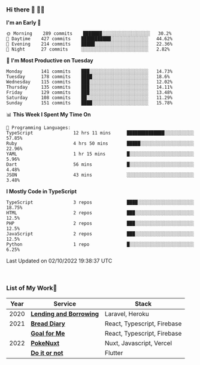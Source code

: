 ### Hi there 👋 🧑‍💻



<!--START_SECTION:waka-->
**I'm an Early 🐤** 

```text
🌞 Morning    289 commits    ███████░░░░░░░░░░░░░░░░░░   30.2% 
🌆 Daytime    427 commits    ███████████░░░░░░░░░░░░░░   44.62% 
🌃 Evening    214 commits    █████░░░░░░░░░░░░░░░░░░░░   22.36% 
🌙 Night      27 commits     ░░░░░░░░░░░░░░░░░░░░░░░░░   2.82%

```
📅 **I'm Most Productive on Tuesday** 

```text
Monday       141 commits    ███░░░░░░░░░░░░░░░░░░░░░░   14.73% 
Tuesday      178 commits    ████░░░░░░░░░░░░░░░░░░░░░   18.6% 
Wednesday    115 commits    ███░░░░░░░░░░░░░░░░░░░░░░   12.02% 
Thursday     135 commits    ███░░░░░░░░░░░░░░░░░░░░░░   14.11% 
Friday       129 commits    ███░░░░░░░░░░░░░░░░░░░░░░   13.48% 
Saturday     108 commits    ██░░░░░░░░░░░░░░░░░░░░░░░   11.29% 
Sunday       151 commits    ████░░░░░░░░░░░░░░░░░░░░░   15.78%

```


📊 **This Week I Spent My Time On** 

```text
💬 Programming Languages: 
TypeScript               12 hrs 11 mins      ██████████████░░░░░░░░░░░   57.85% 
Ruby                     4 hrs 50 mins       █████░░░░░░░░░░░░░░░░░░░░   22.96% 
YAML                     1 hr 15 mins        █░░░░░░░░░░░░░░░░░░░░░░░░   5.96% 
Dart                     56 mins             █░░░░░░░░░░░░░░░░░░░░░░░░   4.48% 
JSON                     43 mins             ░░░░░░░░░░░░░░░░░░░░░░░░░   3.48%

```

**I Mostly Code in TypeScript** 

```text
TypeScript               3 repos             ████░░░░░░░░░░░░░░░░░░░░░   18.75% 
HTML                     2 repos             ███░░░░░░░░░░░░░░░░░░░░░░   12.5% 
PHP                      2 repos             ███░░░░░░░░░░░░░░░░░░░░░░   12.5% 
JavaScript               2 repos             ███░░░░░░░░░░░░░░░░░░░░░░   12.5% 
Python                   1 repo              █░░░░░░░░░░░░░░░░░░░░░░░░   6.25%

```



 Last Updated on 02/10/2022 19:38:37 UTC
<!--END_SECTION:waka-->


<br />

### List of My Work🚀

| Year | Service | Stack |
|--|--|--|
| 2020 | [**Lending and Borrowing**](https://lending-and-borrowing.herokuapp.com/) | Laravel, Heroku |
| 2021 | [**Bread Diary**](https://bread-diary-web.web.app/) | React, Typescript, Firebase |
|  | [**Goal for Me**](https://goal-for-me.web.app/) | React, Typescript, Firebase |
| 2022 | [**PokeNuxt**](https://pokenuxt.vercel.app/) | Nuxt, Javascript, Vercel |
|  | [**Do it or not**](https://apps.apple.com/jp/app/do-it-or-not/id1613818865) | Flutter |